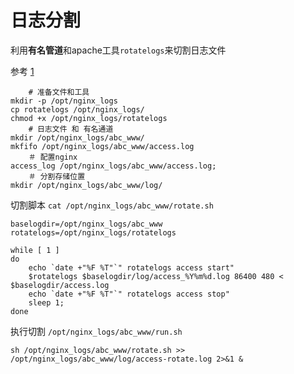# 日志分割




利用**有名管道**和apache工具`rotatelogs`来切割日志文件

参考 [1](http://blog.chinaunix.net/uid-11121450-id-3177198.html)

```shell
    # 准备文件和工具
mkdir -p /opt/nginx_logs
cp rotatelogs /opt/nginx_logs/
chmod +x /opt/nginx_logs/rotatelogs
    # 日志文件 和 有名通道
mkdir /opt/nginx_logs/abc_www/
mkfifo /opt/nginx_logs/abc_www/access.log
    ＃ 配置nginx
access_log /opt/nginx_logs/abc_www/access.log;
    ＃ 分割存储位置
mkdir /opt/nginx_logs/abc_www/log/
```

切割脚本 `cat /opt/nginx_logs/abc_www/rotate.sh`

```shell
baselogdir=/opt/nginx_logs/abc_www
rotatelogs=/opt/nginx_logs/rotatelogs

while [ 1 ]
do
    echo `date +"%F %T"`" rotatelogs access start"
    $rotatelogs $baselogdir/log/access_%Y%m%d.log 86400 480 < $baselogdir/access.log
    echo `date +"%F %T"`" rotatelogs access stop"
    sleep 1;
done
```

执行切割 `/opt/nginx_logs/abc_www/run.sh`

```shell
sh /opt/nginx_logs/abc_www/rotate.sh >> /opt/nginx_logs/abc_www/log/access-rotate.log 2>&1 &
```
